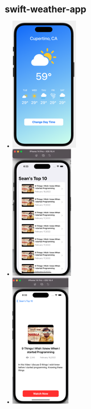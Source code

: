 # swift-weather-app

<ul>
    <li> <div class="container">
    <img height="400" src="preview.png">
</div></li>
    <li> <div class="container">
    <img height="400" src="list.png">
</div></li>
    <li> <div class="container">
    <img height="400" src="details.png">
</div></li>
    
</ul>


